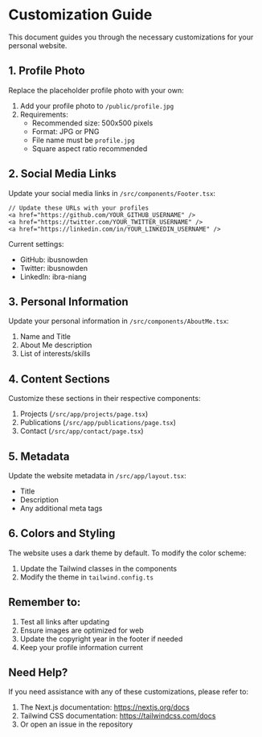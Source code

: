# Customization Guide

This document guides you through the necessary customizations for your personal website.

## 1. Profile Photo
Replace the placeholder profile photo with your own:
1. Add your profile photo to `/public/profile.jpg`
2. Requirements:
   - Recommended size: 500x500 pixels
   - Format: JPG or PNG
   - File name must be `profile.jpg`
   - Square aspect ratio recommended

## 2. Social Media Links
Update your social media links in `/src/components/Footer.tsx`:

```tsx
// Update these URLs with your profiles
<a href="https://github.com/YOUR_GITHUB_USERNAME" />
<a href="https://twitter.com/YOUR_TWITTER_USERNAME" />
<a href="https://linkedin.com/in/YOUR_LINKEDIN_USERNAME" />
```

Current settings:
- GitHub: ibusnowden
- Twitter: ibusnowden
- LinkedIn: ibra-niang

## 3. Personal Information
Update your personal information in `/src/components/AboutMe.tsx`:

1. Name and Title
2. About Me description
3. List of interests/skills

## 4. Content Sections
Customize these sections in their respective components:

1. Projects (`/src/app/projects/page.tsx`)
2. Publications (`/src/app/publications/page.tsx`)
3. Contact (`/src/app/contact/page.tsx`)

## 5. Metadata
Update the website metadata in `/src/app/layout.tsx`:
- Title
- Description
- Any additional meta tags

## 6. Colors and Styling
The website uses a dark theme by default. To modify the color scheme:
1. Update the Tailwind classes in the components
2. Modify the theme in `tailwind.config.ts`

## Remember to:
1. Test all links after updating
2. Ensure images are optimized for web
3. Update the copyright year in the footer if needed
4. Keep your profile information current

## Need Help?
If you need assistance with any of these customizations, please refer to:
1. The Next.js documentation: https://nextjs.org/docs
2. Tailwind CSS documentation: https://tailwindcss.com/docs
3. Or open an issue in the repository 